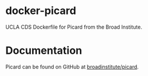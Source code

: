 # docker-picard
UCLA CDS Dockerfile for Picard from the Broad Institute.

# Documentation

Picard can be found on GitHub at [broadinstitute/picard](https://github.com/broadinstitute/picard).

